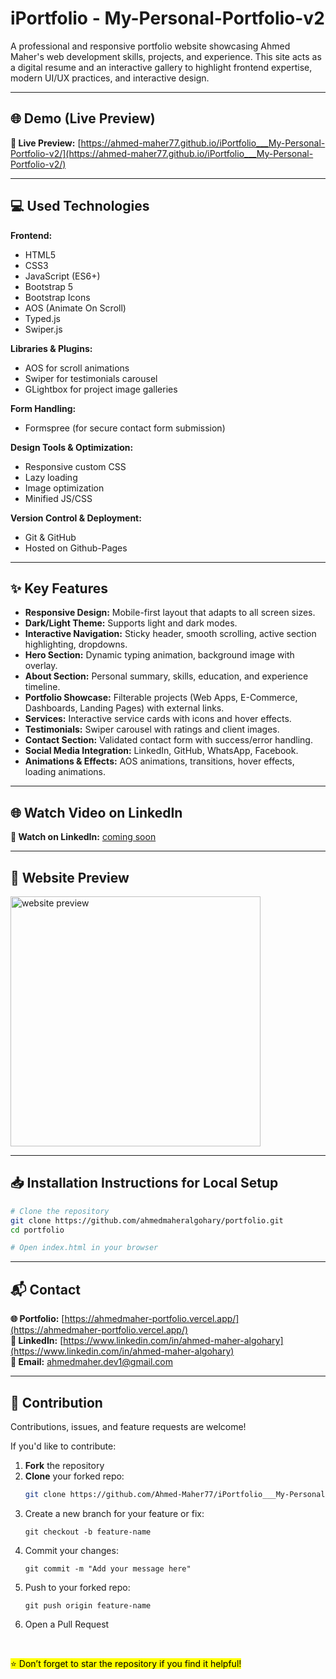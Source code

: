 # iPortfolio - My-Personal-Portfolio-v2

A professional and responsive portfolio website showcasing Ahmed Maher's web development skills, projects, and experience. This site acts as a digital resume and an interactive gallery to highlight frontend expertise, modern UI/UX practices, and interactive design.

---

## 🌐 Demo (Live Preview)

**🔗 Live Preview:** [https://ahmed-maher77.github.io/iPortfolio___My-Personal-Portfolio-v2/](https://ahmed-maher77.github.io/iPortfolio___My-Personal-Portfolio-v2/)

---

## 💻 Used Technologies

**Frontend:**
- HTML5
- CSS3
- JavaScript (ES6+)
- Bootstrap 5
- Bootstrap Icons
- AOS (Animate On Scroll)
- Typed.js
- Swiper.js

**Libraries & Plugins:**
- AOS for scroll animations
- Swiper for testimonials carousel
- GLightbox for project image galleries

**Form Handling:**
- Formspree (for secure contact form submission)

**Design Tools & Optimization:**
- Responsive custom CSS
- Lazy loading
- Image optimization
- Minified JS/CSS

**Version Control & Deployment:**
- Git & GitHub
- Hosted on Github-Pages

---

## ✨ Key Features

- **Responsive Design:** Mobile-first layout that adapts to all screen sizes.
- **Dark/Light Theme:** Supports light and dark modes.
- **Interactive Navigation:** Sticky header, smooth scrolling, active section highlighting, dropdowns.
- **Hero Section:** Dynamic typing animation, background image with overlay.
- **About Section:** Personal summary, skills, education, and experience timeline.
- **Portfolio Showcase:** Filterable projects (Web Apps, E-Commerce, Dashboards, Landing Pages) with external links.
- **Services:** Interactive service cards with icons and hover effects.
- **Testimonials:** Swiper carousel with ratings and client images.
- **Contact Section:** Validated contact form with success/error handling.
- **Social Media Integration:** LinkedIn, GitHub, WhatsApp, Facebook.
- **Animations & Effects:** AOS animations, transitions, hover effects, loading animations.

---

## 🌐 Watch Video on LinkedIn

**🎥 Watch on LinkedIn:** [coming soon]()

---

## 👀 Website Preview

<a href="https://ahmed-maher77.github.io/iPortfolio___My-Personal-Portfolio-v2/" title="demo">
  <img src="uploaded-img-on-github-readme" alt="website preview" width="400">
</a>

---

## 📥 Installation Instructions for Local Setup

```bash
# Clone the repository
git clone https://github.com/ahmedmaheralgohary/portfolio.git
cd portfolio

# Open index.html in your browser
```

---

## 📬 Contact

**🌐 Portfolio:** [https://ahmedmaher-portfolio.vercel.app/](https://ahmedmaher-portfolio.vercel.app/)  
**💼 LinkedIn:** [https://www.linkedin.com/in/ahmed-maher-algohary](https://www.linkedin.com/in/ahmed-maher-algohary)  
**📧 Email:** [ahmedmaher.dev1@gmail.com](mailto:ahmedmaher.dev1@gmail.com)

---

## 🤝 Contribution

Contributions, issues, and feature requests are welcome!

If you'd like to contribute:

1. **Fork** the repository  
2. **Clone** your forked repo:
   ```bash
   git clone https://github.com/Ahmed-Maher77/iPortfolio___My-Personal-Portfolio-v2.git
   ```
3. Create a new branch for your feature or fix:
   ```
   git checkout -b feature-name
   ```
4. Commit your changes:
   ```
   git commit -m "Add your message here"
   ```
5. Push to your forked repo:
   ```
   git push origin feature-name
   ```
6. Open a Pull Request

<br/>

<mark>⭐ Don’t forget to star the repository if you find it helpful!</mark>

